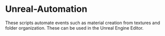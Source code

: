 # Unreal-Automation
These scripts automate events such as material creation from textures and folder organization. These can be used in the Unreal Engine Editor. 
